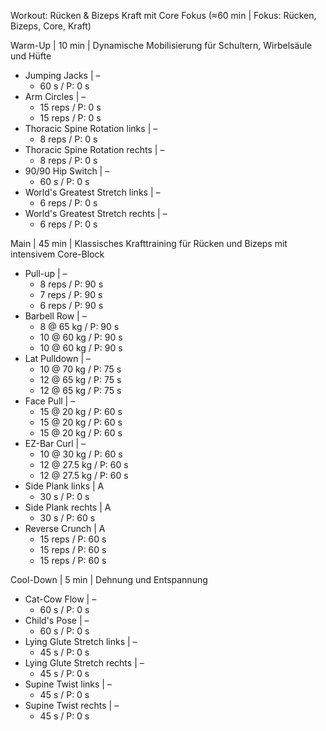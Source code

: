 Workout: Rücken & Bizeps Kraft mit Core Fokus (≈60 min | Fokus: Rücken, Bizeps, Core, Kraft)

Warm-Up | 10 min | Dynamische Mobilisierung für Schultern, Wirbelsäule und Hüfte
- Jumping Jacks | –
    - 60 s / P: 0 s
- Arm Circles | –
    - 15 reps / P: 0 s
    - 15 reps / P: 0 s
- Thoracic Spine Rotation links | –
    - 8 reps / P: 0 s
- Thoracic Spine Rotation rechts | –
    - 8 reps / P: 0 s
- 90/90 Hip Switch | –
    - 60 s / P: 0 s
- World's Greatest Stretch links | –
    - 6 reps / P: 0 s
- World's Greatest Stretch rechts | –
    - 6 reps / P: 0 s

Main | 45 min | Klassisches Krafttraining für Rücken und Bizeps mit intensivem Core-Block
- Pull-up | –
    - 8 reps / P: 90 s
    - 7 reps / P: 90 s
    - 6 reps / P: 90 s
- Barbell Row | –
    - 8 @ 65 kg / P: 90 s
    - 10 @ 60 kg / P: 90 s
    - 10 @ 60 kg / P: 90 s
- Lat Pulldown | –
    - 10 @ 70 kg / P: 75 s
    - 12 @ 65 kg / P: 75 s
    - 12 @ 65 kg / P: 75 s
- Face Pull | –
    - 15 @ 20 kg / P: 60 s
    - 15 @ 20 kg / P: 60 s
    - 15 @ 20 kg / P: 60 s
- EZ-Bar Curl | –
    - 10 @ 30 kg / P: 60 s
    - 12 @ 27.5 kg / P: 60 s
    - 12 @ 27.5 kg / P: 60 s
- Side Plank links | A
    - 30 s / P: 0 s
- Side Plank rechts | A
    - 30 s / P: 60 s
- Reverse Crunch | A
    - 15 reps / P: 60 s
    - 15 reps / P: 60 s
    - 15 reps / P: 60 s

Cool-Down | 5 min | Dehnung und Entspannung
- Cat-Cow Flow | –
    - 60 s / P: 0 s
- Child's Pose | –
    - 60 s / P: 0 s
- Lying Glute Stretch links | –
    - 45 s / P: 0 s
- Lying Glute Stretch rechts | –
    - 45 s / P: 0 s
- Supine Twist links | –
    - 45 s / P: 0 s
- Supine Twist rechts | –
    - 45 s / P: 0 s